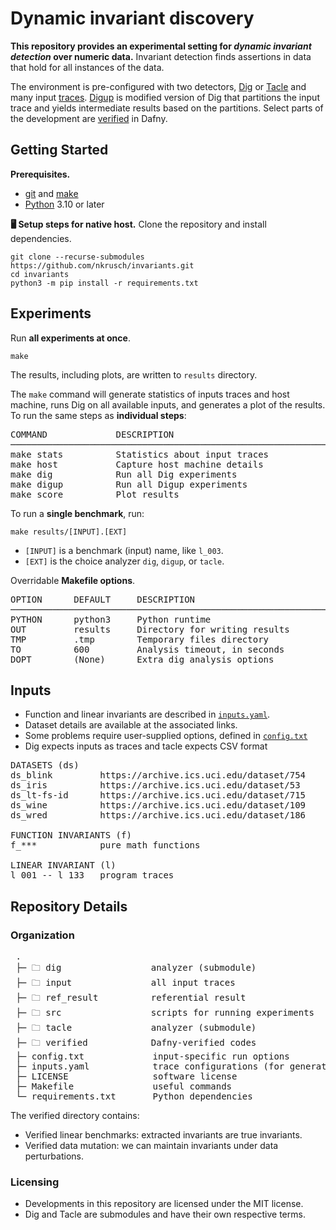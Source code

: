 # Dynamic invariant discovery

**This repository provides an experimental setting for _dynamic invariant detection_ over numeric data.**
Invariant detection finds assertions in data that hold for all instances of the data.

The environment is pre-configured with two detectors, [Dig](https://github.com/dynaroars/dig/tree/dev) or [Tacle](https://github.com/ML-KULeuven/tacle) and many input [traces](#inputs).
[Digup](../src/digup.py) is modified version of Dig that partitions the input trace and yields intermediate results based on the partitions.
Select parts of the development are [verified](../verified) in Dafny.


## Getting Started

**Prerequisites.** 
* [git](https://git-scm.com/downloads) and [make](https://www.gnu.org/software/make/)
* [Python](https://www.python.org/downloads/) 3.10 or later

**🖥️ Setup steps for native host.** Clone the repository and install dependencies.

    git clone --recurse-submodules https://github.com/nkrusch/invariants.git
    cd invariants
    python3 -m pip install -r requirements.txt


## Experiments

Run **all experiments at once**.

    make

The results, including plots, are written to `results` directory.

The `make` command will generate statistics of inputs traces and host machine,
runs Dig on all available inputs, and generates a plot of the results.
To run the same steps as **individual steps**:

<pre>
COMMAND             DESCRIPTION     
────────────────────────────────────────────────────────────
make stats          Statistics about input traces
make host           Capture host machine details
make dig            Run all Dig experiments
make digup          Run all Digup experiments
make score          Plot results
</pre>

To run a **single benchmark**, run:

    make results/[INPUT].[EXT]

* `[INPUT]` is a benchmark (input) name, like `l_003`.
* `[EXT]` is the choice analyzer `dig`, `digup`, or `tacle`. 

Overridable **Makefile options**.

<pre>
OPTION      DEFAULT     DESCRIPTION     
────────────────────────────────────────────────────────────
PYTHON      python3     Python runtime
OUT         results     Directory for writing results
TMP         .tmp        Temporary files directory 
TO          600         Analysis timeout, in seconds
DOPT        (None)      Extra dig analysis options
</pre>

## Inputs

* Function and linear invariants are described in [`inputs.yaml`](../inputs.yaml).
* Dataset details are available at the associated links.
* Some problems require user-supplied options, defined in [`config.txt`](../config.txt)
* Dig expects inputs as traces and tacle expects CSV format

<pre>
DATASETS (ds)                                                              
ds_blink         https://archive.ics.uci.edu/dataset/754
ds_iris          https://archive.ics.uci.edu/dataset/53
ds_lt-fs-id      https://archive.ics.uci.edu/dataset/715
ds_wine          https://archive.ics.uci.edu/dataset/109
ds_wred          https://archive.ics.uci.edu/dataset/186

FUNCTION INVARIANTS (f)   
f_***            pure math functions 

LINEAR INVARIANT (l)
l_001 -- l_133   program traces
</pre>


## Repository Details

### Organization

<pre>
 .
 ├─ 🗀 dig                 analyzer (submodule)
 ├─ 🗀 input               all input traces 
 ├─ 🗀 ref_result          referential result
 ├─ 🗀 src                 scripts for running experiments
 ├─ 🗀 tacle               analyzer (submodule) 
 ├─ 🗀 verified            Dafny-verified codes
 ├─ config.txt             input-specific run options
 ├─ inputs.yaml            trace configurations (for generation)
 ├─ LICENSE                software license
 ├─ Makefile               useful commands
 └─ requirements.txt       Python dependencies
</pre>

The verified directory contains:
* Verified linear benchmarks: extracted invariants are true invariants.
* Verified data mutation: we can maintain invariants under data perturbations.

### Licensing

* Developments in this repository are licensed under the MIT license.
* Dig and Tacle are submodules and have their own respective terms.